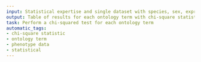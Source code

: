 ```yaml
---
input: Statistical expertise and single dataset with species, sex, expression and phenotype data
output: Table of results for each ontology term with chi-square statistic, p-value, corrected p-value
task: Perform a chi-squared test for each ontology term
automatic_tags:
- chi-square statistic
- ontology term
- phenotype data
- statistical
---
```

